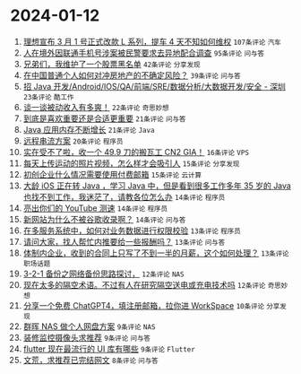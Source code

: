 # 2024-01-12

1. [理想宣布 3 月 1 号正式改款 L 系列，提车 4 天不知如何维权](https://www.v2ex.com/t/1007985) `107条评论` `汽车`
1. [人在境外因联通手机号涉案被民警要求去异地配合调查](https://www.v2ex.com/t/1007987) `95条评论` `问与答`
1. [兄弟们，我维护了一个股票黑名单](https://www.v2ex.com/t/1008018) `42条评论` `分享发现`
1. [在中国普通个人如何对冲房地产的不确定风险？](https://www.v2ex.com/t/1008009) `39条评论` `问与答`
1. [招 Java 开发/Android/IOS/QA/前端/SRE/数据分析/大数据开发/安全 - 深圳](https://www.v2ex.com/t/1008010) `23条评论` `酷工作`
1. [谈一谈被动收入有多爽！](https://www.v2ex.com/t/1008030) `22条评论` `奇思妙想`
1. [到底是喜欢重要还是合适更重要](https://www.v2ex.com/t/1008036) `21条评论` `问与答`
1. [Java 应用内存不断增长](https://www.v2ex.com/t/1007983) `21条评论` `Java`
1. [远程串流方案](https://www.v2ex.com/t/1007989) `20条评论` `程序员`
1. [实在受不了啦，收一个 49.9 刀的搬瓦工 CN2 GIA！](https://www.v2ex.com/t/1008025) `16条评论` `VPS`
1. [每天上传运动的照片视频，怎么样才会吸引人](https://www.v2ex.com/t/1007998) `15条评论` `分享发现`
1. [初创企业什么情况需要使用付费邮箱](https://www.v2ex.com/t/1007993) `15条评论` `云计算`
1. [大龄 iOS 正在转 Java ，学习 Java 中，但是看到很多工作多年 35 岁的 Java 也找不到工作，我迷茫了，请教各位怎么办](https://www.v2ex.com/t/1008022) `14条评论` `程序员`
1. [亮出你们的 YouTube 测速](https://www.v2ex.com/t/1007991) `14条评论` `程序员`
1. [新网站为什么不被谷歌收录啊？](https://www.v2ex.com/t/1007981) `14条评论` `问与答`
1. [在多服务系统中，如何对业务数据进行权限校验](https://www.v2ex.com/t/1008002) `13条评论` `程序员`
1. [请问大家，找人帮忙内推要给一些报酬吗？](https://www.v2ex.com/t/1007994) `13条评论` `问与答`
1. [体制内企业，收到的合同上只写了不到一半的月薪，这个如何处理？](https://www.v2ex.com/t/1007988) `13条评论` `职场话题`
1. [3-2-1 备份之网络备份思路探讨，](https://www.v2ex.com/t/1008040) `12条评论` `NAS`
1. [现在太多的隔空术语。不过有人在研究隔空送电或充电技术吗](https://www.v2ex.com/t/1008006) `12条评论` `奇思妙想`
1. [分享一个免费 ChatGPT4，填注册邮箱，拉你进 WorkSpace](https://www.v2ex.com/t/1008033) `10条评论` `分享发现`
1. [群晖 NAS 做个人网盘方案](https://www.v2ex.com/t/1008043) `9条评论` `NAS`
1. [装修监控摄像头求推荐](https://www.v2ex.com/t/1007996) `9条评论` `问与答`
1. [flutter 现在最流行的 UI 库有哪些](https://www.v2ex.com/t/1007990) `9条评论` `Flutter`
1. [文荒，求推荐已完结网文](https://www.v2ex.com/t/1008017) `8条评论` `问与答`
